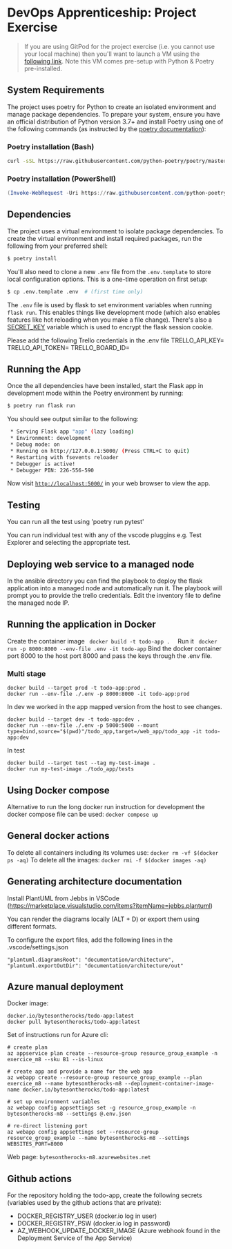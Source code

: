 # DevOps Apprenticeship: Project Exercise

> If you are using GitPod for the project exercise (i.e. you cannot use your local machine) then you'll want to launch a VM using the [following link](https://gitpod.io/#https://github.com/CorndelWithSoftwire/DevOps-Course-Starter). Note this VM comes pre-setup with Python & Poetry pre-installed.

## System Requirements

The project uses poetry for Python to create an isolated environment and manage package dependencies. To prepare your system, ensure you have an official distribution of Python version 3.7+ and install Poetry using one of the following commands (as instructed by the [poetry documentation](https://python-poetry.org/docs/#system-requirements)):

### Poetry installation (Bash)

```bash
curl -sSL https://raw.githubusercontent.com/python-poetry/poetry/master/install-poetry.py | python -
```

### Poetry installation (PowerShell)

```powershell
(Invoke-WebRequest -Uri https://raw.githubusercontent.com/python-poetry/poetry/master/install-poetry.py -UseBasicParsing).Content | python -
```

## Dependencies

The project uses a virtual environment to isolate package dependencies. To create the virtual environment and install required packages, run the following from your preferred shell:

```bash
$ poetry install
```

You'll also need to clone a new `.env` file from the `.env.template` to store local configuration options. This is a one-time operation on first setup:

```bash
$ cp .env.template .env  # (first time only)
```

The `.env` file is used by flask to set environment variables when running `flask run`. This enables things like development mode (which also enables features like hot reloading when you make a file change). There's also a [SECRET_KEY](https://flask.palletsprojects.com/en/1.1.x/config/#SECRET_KEY) variable which is used to encrypt the flask session cookie.

Please add the following Trello credentials in the .env file
TRELLO_API_KEY=
TRELLO_API_TOKEN=
TRELLO_BOARD_ID=

## Running the App

Once the all dependencies have been installed, start the Flask app in development mode within the Poetry environment by running:
```bash
$ poetry run flask run
```

You should see output similar to the following:
```bash
 * Serving Flask app "app" (lazy loading)
 * Environment: development
 * Debug mode: on
 * Running on http://127.0.0.1:5000/ (Press CTRL+C to quit)
 * Restarting with fsevents reloader
 * Debugger is active!
 * Debugger PIN: 226-556-590
```
Now visit [`http://localhost:5000/`](http://localhost:5000/) in your web browser to view the app.


## Testing
You can run all the test using 'poetry run pytest' 

You can run individual test with any of the vscode pluggins e.g. Test Explorer and selecting the appropriate test.

## Deploying web service to a managed node
In the ansible directory you can find the playbook to deploy the flask application into a managed node and automatically run it. The playbook will prompt you to provide the trello credentials. Edit the inventory file to define the managed node IP.

## Running the application in Docker
Create the container image ```  docker build -t todo-app .   ```
Run it ```  docker run -p 8000:8000 --env-file .env -it todo-app ```
Bind the docker container port 8000 to the host port 8000 and pass the keys through the .env file.

### Multi stage

``` 
docker build --target prod -t todo-app:prod .       
docker run --env-file ./.env -p 8000:8000 -it todo-app:prod
```

In dev we worked in the app mapped version from the host to see changes.
```
docker build --target dev -t todo-app:dev .       
docker run --env-file ./.env -p 5000:5000 --mount type=bind,source="$(pwd)"/todo_app,target=/web_app/todo_app -it todo-app:dev
```

In test
```
docker build --target test --tag my-test-image .
docker run my-test-image ./todo_app/tests
```


## Using Docker compose
Alternative to run the long docker run instruction for development the docker compose file can be used: ``` docker compose up ```
## General docker actions
To delete all containers including its volumes use: ``` docker rm -vf $(docker ps -aq) ```
To delete all the images: ``` docker rmi -f $(docker images -aq)  ```

## Generating architecture documentation
Install PlantUML from Jebbs in VSCode (https://marketplace.visualstudio.com/items?itemName=jebbs.plantuml)

You can render the diagrams locally (ALT + D) or export them using different formats.

To configure the export files, add the following lines in the .vscode/settings.json

```
"plantuml.diagramsRoot": "documentation/architecture",
"plantuml.exportOutDir": "documentation/architecture/out"
```

## Azure manual deployment

Docker image: 
```
docker.io/bytesontherocks/todo-app:latest
docker pull bytesontherocks/todo-app:latest
```

Set of instructions run for Azure cli:

``` shell
# create plan
az appservice plan create --resource-group resource_group_example -n exercice_m8 --sku B1 --is-linux

# create app and provide a name for the web app
az webapp create --resource-group resource_group_example --plan exercice_m8 --name bytesontherocks-m8 --deployment-container-image-name docker.io/bytesontherocks/todo-app:latest

# set up environment variables
az webapp config appsettings set -g resource_group_example -n bytesontherocks-m8 --settings @.env.json

# re-direct listening port
az webapp config appsettings set --resource-group resource_group_example --name bytesontherocks-m8 --settings WEBSITES_PORT=8000
```

Web page: `bytesontherocks-m8.azurewebsites.net`

## Github actions

For the repository holding the todo-app, create the following secrets (variables used by the github actions that are private):

- DOCKER_REGISTRY_USER (docker.io log in user)
- DOCKER_REGISTRY_PSW  (docker.io log in password)
- AZ_WEBHOOK_UPDATE_DOCKER_IMAGE (Azure webhook found in the Deployment Service of the App Service)